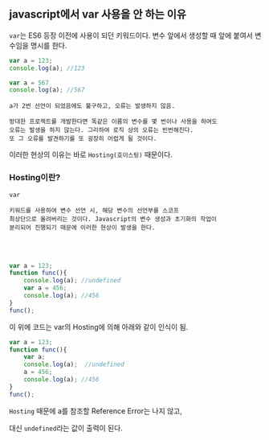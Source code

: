 ## javascript에서 var 사용을 안 하는 이유

`var`는 ES6 등장 이전에 사용이 되던 키워드이다. 변수 앞에서 생성할 때
앞에 붙여서 변수임을 명시를 한다.

```js
var a = 123;
console.log(a); //123

var a = 567
console.log(a); //567
```
    a가 2번 선언이 되었음에도 불구하고, 오류는 발생하지 않음.

    방대한 프로젝트를 개발한다면 똑같은 이름의 변수를 몇 번이나 사용을 하여도 
    오류는 발생을 하지 않는다. 그리하여 로직 상의 오류는 빈번해진다. 
    또 그 오류를 발견하기를 또 굉장히 어렵게 될 것이다.

 이러한 현상의 이유는 바로 `Hosting(호이스팅)` 때문이다.

 ### Hosting이란?
`var`

    키워드를 사용하여 변수 선언 시, 해당 변수의 선언부를 스코프 
    최상단으로 올려버리는 것이다. Javascript의 변수 생성과 초기화의 작업이 
    분리되어 진행되기 때문에 이러한 현상이 발생을 한다.  

<br><br>


```js
var a = 123;
function func(){
    console.log(a); //undefined
    var a = 456;
    console.log(a); //456
}
func();
```
이 위에 코드는 var의 Hosting에 의해 아래와 같이 인식이 됨.

```js
var a = 123;
function func(){
    var a;
    console.log(a);  //undefined
    a = 456;
    console.log(a); //456
}
func();
```

`Hosting` 때문에 a를 참조할 Reference Error는 나지 않고, 

대신 `undefined`라는 값이 출력이 된다.

